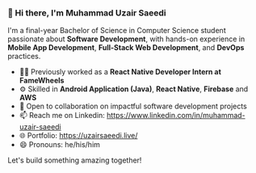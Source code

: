 ### 👋 Hi there, I'm Muhammad Uzair Saeedi

I'm a final-year Bachelor of Science in Computer Science student passionate about **Software Development**, with hands-on experience in **Mobile App Development**, **Full-Stack Web Development**, and **DevOps** practices.

- 👨‍💻 Previously worked as a **React Native Developer Intern at FameWheels**
- ⚙️ Skilled in **Android Application (Java)**, **React Native**, **Firebase** and **AWS**
- 🤝 Open to collaboration on impactful software development projects
- 📫 Reach me on Linkedin: https://www.linkedin.com/in/muhammad-uzair-saeedi
- 🌐 Portfolio: https://uzairsaeedi.live/
- 😄 Pronouns: he/his/him

Let's build something amazing together!
